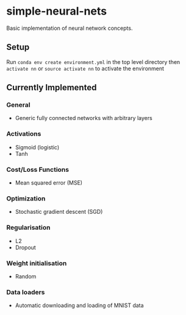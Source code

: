 # simple-neural-nets
Basic implementation of neural network concepts.

## Setup
Run `conda env create environment.yml` in the top level directory
then `activate nn` or `source activate nn` to activate the environment

## Currently Implemented
### General
* Generic fully connected networks with arbitrary layers
### Activations
* Sigmoid (logistic)
* Tanh
### Cost/Loss Functions
* Mean squared error (MSE)
### Optimization
* Stochastic gradient descent (SGD)
### Regularisation
* L2
* Dropout
### Weight initialisation
* Random
### Data loaders
* Automatic downloading and loading of MNIST data
